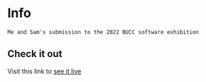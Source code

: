 # Info

    Me and Sam's submission to the 2022 BUCC software exhibition

## Check it out

Visit this link to [see it live]("")
